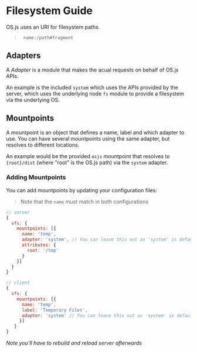 # Filesystem Guide

OS.js uses an URI for filesystem paths.

> ` name:/path#fragment`

## Adapters

A *Adapter* is a module that makes the acual requests on behalf of OS.js APIs.

An example is the included `system` which uses the APIs provided by the server, which uses the underlying node `fs` module to provide a filesystem via the underlying OS.

## Mountpoints

A mountpoint is an object that defines a name, label and which adapter to use. You can have several mountpoints using the same adapter, but resolves to different locations.

An example would be the provided `osjs` mountpoint that resolves to `{root}/dist` (where "root" is the OS.js path) via the `system` adapter.

### Adding Mountpoints

You can add mountpoints by updating your configuration files:

> Note that the `name` must match in both configurations

```javascript
// server
{
  vfs: {
    mountpoints: [{
      name: 'temp',
      adapter: 'system', // You can leave this out as 'system' is default
      attributes: {
        root: '/tmp'
      }
    }]
  }
}

// client
{
  vfs: {
    mountpoints: [{
      name: 'temp',
      label: 'Temporary Files',
      adapter: 'system' // You can leave this out as 'system' is default
     }]
   }
}
```

*Note you'll have to rebuild and reload server afterwards*
